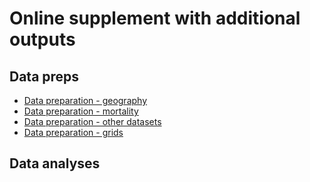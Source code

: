 # Online supplement with additional outputs 

## Data preps 

 - [Data preparation - geography](01_data-preps-geo.html)
 - [Data preparation - mortality](02_data-preps-mort-Wohnort.html)
 - [Data preparation - other datasets](03_data-preps-extra.html)
 - [Data preparation - grids](04-01_data-preps-grid.html)
 
## Data analyses

 
